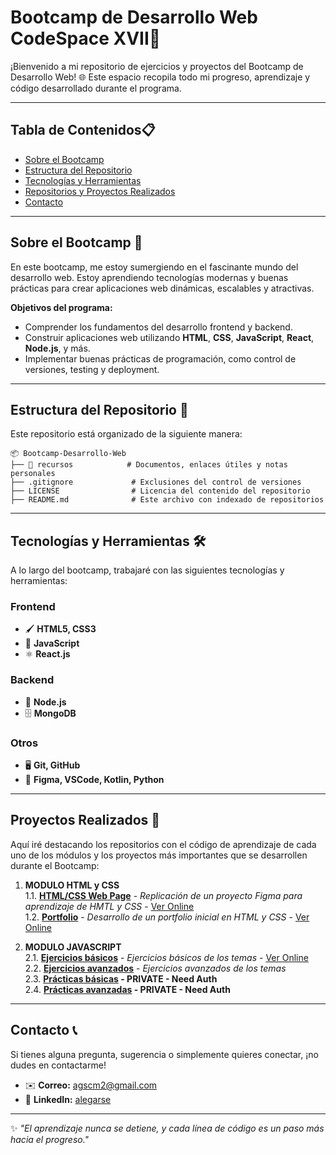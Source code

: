 # Bootcamp de Desarrollo Web CodeSpace XVII🚀 
¡Bienvenido a mi repositorio de ejercicios y proyectos del Bootcamp de Desarrollo Web! 🌐 Este espacio recopila todo mi progreso, aprendizaje y código desarrollado durante el programa.  

---

## Tabla de Contenidos📋  
- [Sobre el Bootcamp](#sobre-el-bootcamp)  
- [Estructura del Repositorio](#estructura-del-repositorio)  
- [Tecnologías y Herramientas](#tecnologías-y-herramientas)  
- [Repositorios y Proyectos Realizados](#repos-realizados)
- [Contacto](#contacto)  

---
<a id="sobre-el-bootcamp"></a>
## Sobre el Bootcamp 🌟
En este bootcamp, me estoy sumergiendo en el fascinante mundo del desarrollo web. Estoy aprendiendo tecnologías modernas y buenas prácticas para crear aplicaciones web dinámicas, escalables y atractivas.  

**Objetivos del programa:**  
- Comprender los fundamentos del desarrollo frontend y backend.  
- Construir aplicaciones web utilizando **HTML**, **CSS**, **JavaScript**, **React**, **Node.js**, y más.  
- Implementar buenas prácticas de programación, como control de versiones, testing y deployment.  

---
<a id="estructura-del-repositorio"></a>
## Estructura del Repositorio 📂 
Este repositorio está organizado de la siguiente manera:  

```plaintext
📦 Bootcamp-Desarrollo-Web  
├── 📁 recursos            # Documentos, enlaces útiles y notas personales
├── .gitignore             # Exclusiones del control de versiones
├── LICENSE                # Licencia del contenido del repositorio  
├── README.md              # Este archivo con indexado de repositorios
```

---
<a id="tecnologías-y-herramientas"></a>
## Tecnologías y Herramientas 🛠️  
A lo largo del bootcamp, trabajaré con las siguientes tecnologías y herramientas:  

### **Frontend**  
- 🖌️ **HTML5, CSS3**  
- 🎨 **JavaScript**  
- ⚛️ **React.js** 

### **Backend**  
- 🔧 **Node.js**  
- 🗄️ **MongoDB**  

### **Otros**  
- 🖥️ **Git, GitHub**  
- 🧪 **Figma, VSCode, Kotlin, Python**  

---
<a id="repos-realizados"></a>
## Proyectos Realizados 🌟
Aquí iré destacando los repositorios con el código de aprendizaje de cada uno de los módulos y los proyectos más importantes que se desarrollen durante el Bootcamp:  

1. **MODULO HTML y CSS**  
   1.1. **[HTML/CSS Web Page](https://github.com/Alegarse/web_html_css)** - _Replicación de un proyecto Figma para aprendizaje de HMTL y CSS_ - [Ver Online](http://web-html-css.arenalsoft.es/)   
   1.2. **[Portfolio](https://github.com/Alegarse/portfolio)** - _Desarrollo de un portfolio inicial en HTML y CSS_ - [Ver Online](http://alejandrogarciaserrano.es) 

2. **MODULO JAVASCRIPT**  
   2.1. **[Ejercicios básicos](https://github.com/Alegarse/B17-mod3-js-basic-exercises)** - _Ejercicios básicos de los temas_ - [Ver Online](http://js-basic-exercises.arenalsoft.es/)  
   2.2. **[Ejercicios avanzados](https://github.com/Alegarse/B17-mod3-js-advance-exercises)** - _Ejercicios avanzados de los temas_  
   2.3. **[Prácticas básicas](https://github.com/Alegarse/B17-mod3-js-basic-practice) - PRIVATE - Need Auth**    
   2.4. **[Prácticas avanzadas](https://github.com/Alegarse/B17-mod3-js-advance-practice) - PRIVATE - Need Auth**  
    

---
<a id="contacto"></a>
## Contacto 📞 
Si tienes alguna pregunta, sugerencia o simplemente quieres conectar, ¡no dudes en contactarme!  

- ✉️ **Correo:** [agscm2@gmail.com](mailto:agscm2@gmail.com)
- 💼 **LinkedIn:** <a href="https://www.linkedin.com/in/alegarse/" target="_blank">alegarse</a>  

---

✨ _"El aprendizaje nunca se detiene, y cada línea de código es un paso más hacia el progreso."_ 
